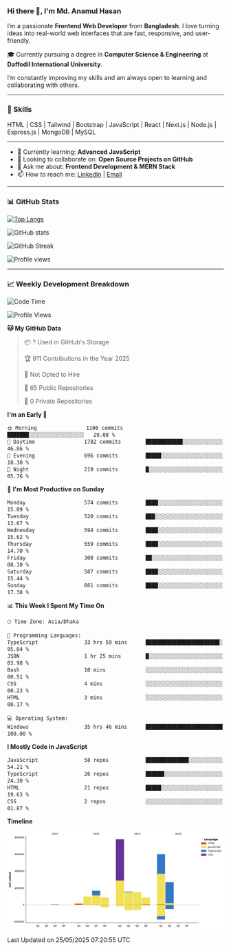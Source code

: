 ### Hi there 👋, I'm Md. Anamul Hasan

I’m a passionate **Frontend Web Developer** from **Bangladesh**. I love turning ideas into real-world web interfaces that are fast, responsive, and user-friendly.

🎓 Currently pursuing a degree in **Computer Science & Engineering** at **Daffodil International University**.

I’m constantly improving my skills and am always open to learning and collaborating with others.

---

### 🚀 Skills
HTML | CSS | Tailwind | Bootstrap | JavaScript | React | Next.js | Node.js | Express.js | MongoDB | MySQL 

---

- 🌱 Currently learning: **Advanced JavaScript**
- 👯 Looking to collaborate on: **Open Source Projects on GitHub**
- 💬 Ask me about: **Frontend Development & MERN Stack**
- 📫 How to reach me: [LinkedIn](https://www.linkedin.com/in/mdanamulhasan201) | [Email](mailto:anamulhasan3625@gmail.com)

---

### 📊 GitHub Stats

[![Top Langs](https://github-readme-stats.vercel.app/api/top-langs/?username=mdanamulhasan201&layout=compact)](https://github.com/anuraghazra/github-readme-stats)

![GitHub stats](https://github-readme-stats.vercel.app/api?username=mdanamulhasan201&show_icons=true&count_private=true&theme=tokyonight)

![GitHub Streak](https://streak-stats.demolab.com?user=mdanamulhasan201&theme=tokyonight)

![Profile views](https://gpvc.arturio.dev/mdanamulhasan201)

---

### 📈 Weekly Development Breakdown

<!--START_SECTION:waka-->
![Code Time](http://img.shields.io/badge/Code%20Time-169%20hrs%2025%20mins-blue)

![Profile Views](http://img.shields.io/badge/Profile%20Views-0-blue)

**🐱 My GitHub Data** 

> 📦 ? Used in GitHub's Storage 
 > 
> 🏆 911 Contributions in the Year 2025
 > 
> 🚫 Not Opted to Hire
 > 
> 📜 65 Public Repositories 
 > 
> 🔑 0 Private Repositories 
 > 
**I'm an Early 🐤** 

```text
🌞 Morning                1106 commits        ███████░░░░░░░░░░░░░░░░░░   29.08 % 
🌆 Daytime                1782 commits        ████████████░░░░░░░░░░░░░   46.86 % 
🌃 Evening                696 commits         █████░░░░░░░░░░░░░░░░░░░░   18.30 % 
🌙 Night                  219 commits         █░░░░░░░░░░░░░░░░░░░░░░░░   05.76 % 
```
📅 **I'm Most Productive on Sunday** 

```text
Monday                   574 commits         ████░░░░░░░░░░░░░░░░░░░░░   15.09 % 
Tuesday                  520 commits         ███░░░░░░░░░░░░░░░░░░░░░░   13.67 % 
Wednesday                594 commits         ████░░░░░░░░░░░░░░░░░░░░░   15.62 % 
Thursday                 559 commits         ████░░░░░░░░░░░░░░░░░░░░░   14.70 % 
Friday                   308 commits         ██░░░░░░░░░░░░░░░░░░░░░░░   08.10 % 
Saturday                 587 commits         ████░░░░░░░░░░░░░░░░░░░░░   15.44 % 
Sunday                   661 commits         ████░░░░░░░░░░░░░░░░░░░░░   17.38 % 
```


📊 **This Week I Spent My Time On** 

```text
🕑︎ Time Zone: Asia/Dhaka

💬 Programming Languages: 
TypeScript               33 hrs 59 mins      ████████████████████████░   95.04 % 
JSON                     1 hr 25 mins        █░░░░░░░░░░░░░░░░░░░░░░░░   03.98 % 
Bash                     10 mins             ░░░░░░░░░░░░░░░░░░░░░░░░░   00.51 % 
CSS                      4 mins              ░░░░░░░░░░░░░░░░░░░░░░░░░   00.23 % 
HTML                     3 mins              ░░░░░░░░░░░░░░░░░░░░░░░░░   00.17 % 

💻 Operating System: 
Windows                  35 hrs 46 mins      █████████████████████████   100.00 % 
```

**I Mostly Code in JavaScript** 

```text
JavaScript               58 repos            ██████████████░░░░░░░░░░░   54.21 % 
TypeScript               26 repos            ██████░░░░░░░░░░░░░░░░░░░   24.30 % 
HTML                     21 repos            █████░░░░░░░░░░░░░░░░░░░░   19.63 % 
CSS                      2 repos             ░░░░░░░░░░░░░░░░░░░░░░░░░   01.87 % 
```



**Timeline**

![Lines of Code chart](https://raw.githubusercontent.com/mdanamulhasan201/mdanamulhasan201/main/assets/bar_graph.png)


 Last Updated on 25/05/2025 07:20:55 UTC
<!--END_SECTION:waka-->

